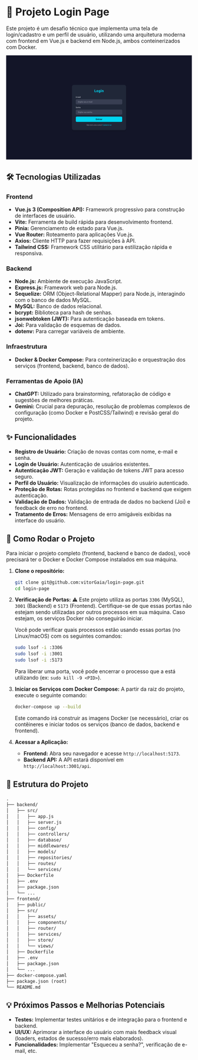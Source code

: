 # 🚀 Projeto Login Page

Este projeto é um desafio técnico que implementa uma tela de login/cadastro e um perfil de usuário, utilizando uma arquitetura moderna com frontend em Vue.js e backend em Node.js, ambos conteinerizados com Docker.

![Screenshot do Projeto](./frontend/src/assets/screeshot.png)

## 🛠️ Tecnologias Utilizadas

### Frontend
*   **Vue.js 3 (Composition API):** Framework progressivo para construção de interfaces de usuário.
*   **Vite:** Ferramenta de build rápida para desenvolvimento frontend.
*   **Pinia:** Gerenciamento de estado para Vue.js.
*   **Vue Router:** Roteamento para aplicações Vue.js.
*   **Axios:** Cliente HTTP para fazer requisições à API.
*   **Tailwind CSS:** Framework CSS utilitário para estilização rápida e responsiva.

### Backend
*   **Node.js:** Ambiente de execução JavaScript.
*   **Express.js:** Framework web para Node.js.
*   **Sequelize:** ORM (Object-Relational Mapper) para Node.js, interagindo com o banco de dados MySQL.
*   **MySQL:** Banco de dados relacional.
*   **bcrypt:** Biblioteca para hash de senhas.
*   **jsonwebtoken (JWT):** Para autenticação baseada em tokens.
*   **Joi:** Para validação de esquemas de dados.
*   **dotenv:** Para carregar variáveis de ambiente.

### Infraestrutura
*   **Docker & Docker Compose:** Para conteinerização e orquestração dos serviços (frontend, backend, banco de dados).

### Ferramentas de Apoio (IA)
*   **ChatGPT:** Utilizado para brainstorming, refatoração de código e sugestões de melhores práticas.
*   **Gemini:** Crucial para depuração, resolução de problemas complexos de configuração (como Docker e PostCSS/Tailwind) e revisão geral do projeto.

## ✨ Funcionalidades

*   **Registro de Usuário:** Criação de novas contas com nome, e-mail e senha.
*   **Login de Usuário:** Autenticação de usuários existentes.
*   **Autenticação JWT:** Geração e validação de tokens JWT para acesso seguro.
*   **Perfil do Usuário:** Visualização de informações do usuário autenticado.
*   **Proteção de Rotas:** Rotas protegidas no frontend e backend que exigem autenticação.
*   **Validação de Dados:** Validação de entrada de dados no backend (Joi) e feedback de erro no frontend.
*   **Tratamento de Erros:** Mensagens de erro amigáveis exibidas na interface do usuário.

## 🚀 Como Rodar o Projeto

Para iniciar o projeto completo (frontend, backend e banco de dados), você precisará ter o Docker e Docker Compose instalados em sua máquina.

1.  **Clone o repositório:**
    ```bash
    git clone git@github.com:vitorGaia/login-page.git
    cd login-page
    ```

2.  **Verificação de Portas:** ⚠️
    Este projeto utiliza as portas `3306` (MySQL), `3001` (Backend) e `5173` (Frontend). Certifique-se de que essas portas não estejam sendo utilizadas por outros processos em sua máquina. Caso estejam, os serviços Docker não conseguirão iniciar.

    Você pode verificar quais processos estão usando essas portas (no Linux/macOS) com os seguintes comandos:
    ```bash
    sudo lsof -i :3306
    sudo lsof -i :3001
    sudo lsof -i :5173
    ```
    Para liberar uma porta, você pode encerrar o processo que a está utilizando (ex: `sudo kill -9 <PID>`).

3.  **Iniciar os Serviços com Docker Compose:**
    A partir da raiz do projeto, execute o seguinte comando:
    ```bash
    docker-compose up --build
    ```
    Este comando irá construir as imagens Docker (se necessário), criar os contêineres e iniciar todos os serviços (banco de dados, backend e frontend).

4.  **Acessar a Aplicação:**
    *   **Frontend:** Abra seu navegador e acesse `http://localhost:5173`.
    *   **Backend API:** A API estará disponível em `http://localhost:3001/api`.

## 📂 Estrutura do Projeto

```
.
├── backend/
│   ├── src/
│   │   ├── app.js
│   │   ├── server.js
│   │   ├── config/
│   │   ├── controllers/
│   │   ├── database/
│   │   ├── middlewares/
│   │   ├── models/
│   │   ├── repositories/
│   │   ├── routes/
│   │   └── services/
│   ├── Dockerfile
│   ├── .env
│   ├── package.json
│   └── ...
├── frontend/
│   ├── public/
│   ├── src/
│   │   ├── assets/
│   │   ├── components/
│   │   ├── router/
│   │   ├── services/
│   │   ├── store/
│   │   └── views/
│   ├── Dockerfile
│   ├── .env
│   ├── package.json
│   └── ...
├── docker-compose.yaml
├── package.json (root)
└── README.md
```

## 💡 Próximos Passos e Melhorias Potenciais

*   **Testes:** Implementar testes unitários e de integração para o frontend e backend.
*   **UI/UX:** Aprimorar a interface do usuário com mais feedback visual (loaders, estados de sucesso/erro mais elaborados).
*   **Funcionalidades:** Implementar "Esqueceu a senha?", verificação de e-mail, etc.
